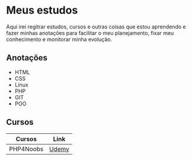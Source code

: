 # Meus estudos
Aqui irei regitrar estudos, cursos e outras coisas que estou aprendendo e fazer minhas anotações para facilitar o meu planejamento, fixar meu conhecimento e monitorar minha evolução.

## Anotações
- HTML
- CSS
- Linux
- PHP
- GIT
- POO

## Cursos
| Cursos              | Link                                                                             |
|---------------------|----------------------------------------------------------------------------------|
|  PHP4Noobs          | [Udemy](https://www.udemy.com/course/php4noobs/learn/lecture/26203800#overview)  | 